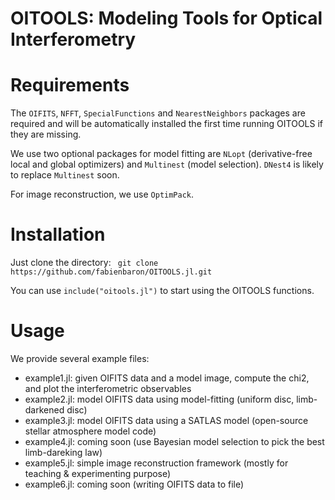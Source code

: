 # OITOOLS: Modeling Tools for Optical Interferometry

# Requirements

The ```OIFITS```, ```NFFT```, ```SpecialFunctions``` and ```NearestNeighbors``` packages are required and will be automatically installed the first time running OITOOLS if they are missing.

We use two optional packages for model fitting are ```NLopt``` (derivative-free local and global optimizers) and ```Multinest``` (model selection). ```DNest4``` is likely to replace ```Multinest``` soon.

For image reconstruction, we use ```OptimPack```.

# Installation

Just clone the directory:
``` git clone https://github.com/fabienbaron/OITOOLS.jl.git```

You can use ```include("oitools.jl")``` to start using the OITOOLS functions.

# Usage

We provide several example files:
* example1.jl: given OIFITS data and a model image, compute the chi2, and plot the interferometric observables
* example2.jl: model OIFITS data using model-fitting (uniform disc, limb-darkened disc)
* example3.jl: model OIFITS data using a SATLAS model (open-source stellar atmosphere model code)
* example4.jl: coming soon (use Bayesian model selection to pick the best limb-dareking law)
* example5.jl: simple image reconstruction framework (mostly for teaching & experimenting purpose)
* example6.jl: coming soon (writing OIFITS data to file)
